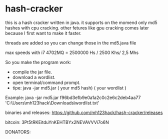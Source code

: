 # hash-cracker
this is a hash cracker written in java.
it supports on the momend only md5 hashes with cpu cracking.
other fetures like gpu cracking comes later because I first want to make it faster.

threads are added so you can change those in the md5.java file

max speeds with i7 4702MQ = 2500000 Hs / 2500 Khs/ 2,5 Mhs

So you make the program work:
- compile the jar file.
- download a wordlist.
- open terminal/command prompt.
- tipe: java -jar md5.jar ( your md5 hash) ( your wordlist )

Example: java -jar md5.jar f96bd3e1b9e0a1a2c0c2e6c2deb4aa77 'C:\Users\mh123hack\Downloads\wordlist.txt'

binaries and releases: https://github.com/mh123hack/hash-cracker/releases

bitcoin: 3Pt5tRKEitduYnKEHTBYx2NEVAVVVi7o6N

DONATORS:

